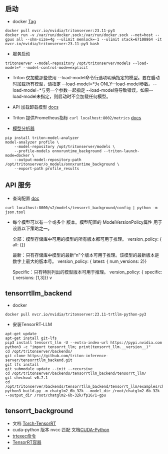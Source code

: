 ## 启动
- docker [Tag](!https://catalog.ngc.nvidia.com/orgs/nvidia/containers/tritonserver)
```shell
docker pull nvcr.io/nvidia/tritonserver:23.11-py3
docker run -v /var/run/docker.sock:/var/run/docker.sock --net=host --gpus all --shm-size=4g --ulimit memlock=-1 --ulimit stack=67108864 -it nvcr.io/nvidia/tritonserver:23.11-py3 bash
```

- 服务启动
```shell
tritonserver --model-repository /opt/tritonserver/models --load-model=* --model-control-mode=explicit
```
- Triton 仅加载那些使用 --load-model命令行选项明确指定的模型。要在启动时加载所有模型，请指定 --load-model=*为 ONLY--load-model参数。--load-model=*与另一个参数一起指定 --load-model将导致错误。如果--load-model未指定，则启动时不会加载任何模型。
- API 加载卸载模型 [docs](!https://docs.nvidia.com/deeplearning/triton-inference-server/user-guide/docs/protocol/extension_model_repository.html)
- Triton 提供Prometheus指标  `curl localhost:8002/metrics` [docs](!https://docs.nvidia.com/deeplearning/triton-inference-server/user-guide/docs/user_guide/metrics.html)

- [模型分析器](!https://github.com/triton-inference-server/model_analyzer/blob/r23.12/docs/quick_start.md)
```shell
pip install triton-model-analyzer
model-analyzer profile \
    --model-repository /opt/tritonserver/models \
    --profile-models onnxruntime_background --triton-launch-mode=docker \
    --output-model-repository-path /opt/tritonserver/o_models/onnxruntime_background \
    --export-path profile_results
```

## API 服务
- 查询配置 [doc](!https://docs.nvidia.com/deeplearning/triton-inference-server/user-guide/docs/user_guide/model_configuration.html)
```shell
curl localhost:8000/v2/models/tensorrt_background/config | python -m json.tool
```
- 每个模型可以有一个或多个 版本。模型配置的 ModelVersionPolicy属性 用于设置以下策略之一。

  全部：模型存储库中可用的模型的所有版本都可用于推理。 version_policy: { all: {}}

  最新：只有存储库中模型的最新“n”个版本可用于推理。该模型的最新版本是数字上最大的版本号。 version_policy: { latest: { num_versions: 2}}  
  
  Specific：只有特别列出的模型版本可用于推理。 version_policy: { specific: { versions: [1,3]}}
                                                                                                                                                                                                                                                                                                                                                                                                                                          v                                                                                                                                                                                                                                                                                                                                                                                                                                                                                                                                                                                                                                                                                                                                                                                                                                                                                                                                                                                                                                                                                                                                                                                                                                                                                                                                                                                                                                                                                                                                                                                                                                                                                                                                                                                                                                                                                                                                                                                                                                                                                                                                                                                                                                                                                                                                                                                                                                                                                                                                                                                                                                                                                                                                                                                                                                                                                                                                                                                                                                                                                                                                                                                                                                                                                                                                                                                                                                                                                                                                                                                                                                                                                                                                                                                                                                                                                                                                                                                                                                                                                                                                                                                                                                                                                                                                                                                                                                                                                                                                                                                                                                                                                                                                                                                                                                                                                                                                                                                                                                                                                                                                                                                                                                                                                                                                                                                                                                                                                                                                                                                                                                                                                                                                                                                                                                                                                                                                                                                                                                                                                                                                                                                                                                                                                                                                                                                                                                                                                                                                                                                                                                                                                                                                                                                                                                                                                                                                                                                                                                                                                                                                                                                                                                                                                                                                                                                                                                                                                                                                                                                                                                                                                                                                                                                                                                                                                                                                                                                                                                                                                                                                                                                                                                                                                                                                                                                                                                                                                                                                                                                                                                                                                                                                                                                                                                                                                                                                                                                                                                                                                                                                                                                                                                                                                                                                                                                                                                                                                                                                                                                                                                                                                                                                                                                                                                                                                                                                                                                                                                                                                                                                                                                                                                                                                                                                                                                                                                                                                                                                                                                                                                                                                                                                                                                                                                                                                                                                                                                                                                                                                                                                                                                                                                                                                                                                                                                                                                                                                                                                                                                                                                                                                                                                                                                                                                                                                                                                                                                                                                                                                                                                                                                                                                                                                                                                                                                                                                                                                                                                                                                                                                                                                                                                                                                                                                                                                                                                                                                                                                                                                                                                                                                                                                                                                                                                                                                                                                                                                                                                                                                                                                                                                                                                                                                                                                                                                                                                                                                                                                                                                                                                                                                                                                                                                                                                                                                                                                                                                                                                                                                                                                                                                                                                                                                                                                                                                                                                                                                                                                                                                                                                                                                                                                                                                                                                                                                                                                                                                                                                                                                                                                                                                                                                                                                                                                                                                                                                                                                                                                                                                                                                                                                                                                                                                                                                                                                                                                                                                                                                                                                                                                                                                                                                                                                                                                                                                                                                                                                                                                                                                                                                                                                                                                                                                                                                                                                                                                                                                                                                                                                                                                                                                                                                                                                                                                                                                                                                                                                                                                                                                                                                                                                                                                                                                                                                                                                                                                                                                                                                                                                                                                                                                                                                                                                                                                                                                                                                                                                                                                                                                                                                                                                                                                                                                                                                                                                                                                                                                                                                                                                                                                                                                                                                                                                                                                                                                                                                                                                                                                                                                                                                                                                                                                                                                                                                                                                                                                                                                                                                                                                                                                                                                                                                                                                                                                                                                                                                                                                                                                                                                                                                                                                                                                                                                                                                                                                                                                                                                                                                                                                                                                                                                                                                                                                                                                                                                                                                                                                                                                                                                                                                                                                                                                                                                                                                                                                                                                                                                                                                                                                                                                                                                                                                                                                                                                                                                                                                                                                                                                                                                                                                                                                                                                                                                                                                                                                                                                                                                                                                                                                                                                                                                                                                                                                                                                                                                                                                                                                                                                                                                                                                                                                                                                                                                                                                                                                                                                                                                                                                                                                                                                                                                                                                                                                                                                                                                                                                                                                                                                                                                                                                                                                                                                                                                                                                                                                                                                                                                                                                                                                                                                                                                                                                                                                                                                                                                                                                                                                                                                                                                                                                                                                                                                                                                                                                                                                                                                                                                                                                                                                                                                                                                                                                
## tensorrtllm_backend

- docker
```shell
docker pull nvcr.io/nvidia/tritonserver:23.11-trtllm-python-py3

```
- 安装TensorRT-LLM
```shell
apt-get update
apt-get install git-lfs
pip3 install tensorrt_llm -U --extra-index-url https://pypi.nvidia.com
python3 -c "import tensorrt_llm; print(tensorrt_llm.__version__)"
cd /opt/tritonserver/backends/
git clone https://github.com/triton-inference-server/tensorrtllm_backend.git
git lfs install
git submodule update --init --recursive
cd /opt/tritonserver/backends/tensorrtllm_backend/tensorrt_llm/
git checkout v0.7.1
cd /opt/tritonserver/backends/tensorrtllm_backend/tensorrt_llm/examples/chatglm
python3 build.py -m chatglm2_6b_32k --model_dir /root/chatglm2-6b-32k --output_dir /root/chatglm2-6b-32k/fp16/1-gpu

```
## tensorrt_background
- 文档 [Torch-TensorRT](!https://pytorch.org/TensorRT/)
- cuda-python 版本 nvcc 匹配 文档[CUDA-Python](!https://nvidia.github.io/cuda-python/install.html)
- [trtexec命令](!https://developer.nvidia.com/zh-cn/blog/tensorrt-trtexec-cn/)
- [TensorRT容器](!https://catalog.ngc.nvidia.com/orgs/nvidia/containers/tensorrt/tags)
- 
